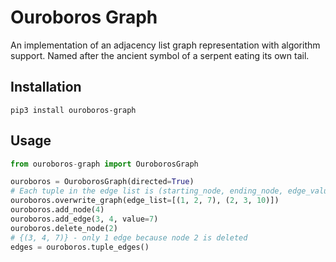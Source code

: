 # Ouroboros Graph

An implementation of an adjacency list graph representation with algorithm support. Named after the ancient symbol of a serpent eating its own tail.

## Installation

`pip3 install ouroboros-graph`

## Usage

```py
from ouroboros-graph import OuroborosGraph

ouroboros = OuroborosGraph(directed=True)
# Each tuple in the edge list is (starting_node, ending_node, edge_value)
ouroboros.overwrite_graph(edge_list=[(1, 2, 7), (2, 3, 10)])
ouroboros.add_node(4)
ouroboros.add_edge(3, 4, value=7)
ouroboros.delete_node(2)
# {(3, 4, 7)} - only 1 edge because node 2 is deleted
edges = ouroboros.tuple_edges()
```

